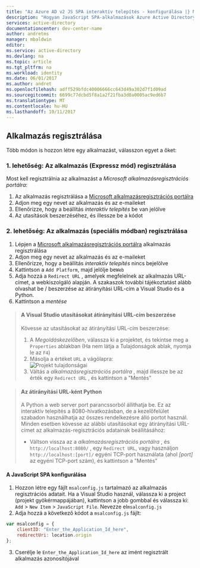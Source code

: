 ```yaml
---
title: "Az Azure AD v2 JS SPA interaktív telepítés - konfigurálása |} Microsoft Docs"
description: "Hogyan JavaScript SPA-alkalmazások Azure Active Directory-v2 végpontja hozzáférési jogkivonatok igénylő API meghívása"
services: active-directory
documentationcenter: dev-center-name
author: andretms
manager: mbaldwin
editor: 
ms.service: active-directory
ms.devlang: na
ms.topic: article
ms.tgt_pltfrm: na
ms.workload: identity
ms.date: 06/01/2017
ms.author: andret
ms.openlocfilehash: adff529bfdc40006666cc643d49a302d7f1d09ad
ms.sourcegitcommit: 6699c77dcbd5f8a1a2f21fba3d0a0005ac9ed6b7
ms.translationtype: MT
ms.contentlocale: hu-HU
ms.lasthandoff: 10/11/2017
---
```

## <a name="register-your-application"></a>Alkalmazás regisztrálása

Több módon is hozzon létre egy alkalmazást, válasszon egyet a őket:

### <a name="option-1-register-your-application-express-mode"></a>1. lehetőség: Az alkalmazás (Expressz mód) regisztrálása
Most kell regisztrálnia az alkalmazást a *Microsoft alkalmazásregisztrációs portálra*:

1.  Az alkalmazás regisztrálása a [Microsoft alkalmazásregisztrációs portálra](https://apps.dev.microsoft.com/portal/register-app?appType=singlePageApp&appTech=javascriptSpa&step=configure)
2.  Adjon meg egy nevet az alkalmazás és az e-maileket
3.  Ellenőrizze, hogy a beállítás *interaktív telepítés* be van jelölve
4.  Az utasítások beszerzéséhez, és illessze be a kódot

### <a name="option-2-register-your-application-advanced-mode"></a>2. lehetőség: Az alkalmazás (speciális módban) regisztrálása

1. Lépjen a [Microsoft alkalmazásregisztrációs portálra](https://apps.dev.microsoft.com/portal/register-app) alkalmazás regisztrálása
2. Adjon meg egy nevet az alkalmazás és az e-maileket 
3. Ellenőrizze, hogy a beállítás *interaktív telepítés* nincs bejelölve
4.  Kattintson a `Add Platform`, majd jelölje be`Web`
5. Adja hozzá a `Redirect URL` , amelyek megfelelnek az alkalmazás URL-címet, a webkiszolgáló alapján. A szakaszok további tájékoztatást alább olvashat be / beszerzése az átirányítási URL-cím a Visual Studio és a Python.
6. Kattintson a *mentése*

> #### <a name="visual-studio-instructions-for-obtaining-redirect-url"></a>A Visual Studio utasításokat átirányítási URL-cím beszerzése
> Kövesse az utasításokat az átirányítási URL-cím beszerzése:
> 1.    A *Megoldáskezelőben*, válassza ki a projektet, és tekintse meg a `Properties` ablakban (Ha nem látja a Tulajdonságok ablak, nyomja le az `F4`)
> 2.    Másolja a értéket `URL` a vágólapra:<br/> ![Projekt tulajdonságai](media/active-directory-singlepageapp-javascriptspa-configure/vs-project-properties-screenshot.png)<br />
> 3.    Váltás a *alkalmazásregisztrációs portálra* , majd illessze be az érték egy `Redirect URL` , és kattintson a "Mentés"

<p/>

> #### <a name="setting-redirect-url-for-python"></a>Az átirányítási URL-ként Python
> A Python a web server port parancssorból állíthatja be. Ez az interaktív telepítés a 8080-hivatkozásban, de a kezelőfelület szabadon használhatja az összes rendelkezésre álló portot használ. Minden esetben kövesse az alábbi utasításokat egy átirányítási URL-címet az alkalmazás-regisztrációs adatainak beállításához:<br/>
> - Váltson vissza az a *alkalmazásregisztrációs portálra* , és `http://localhost:8080/` , egy `Redirect URL`, vagy használjon `http://localhost:[port]/` egyéni TCP-port használata (ahol *[port]* az egyéni TCP-port szám), és kattintson a "Mentés"


#### <a name="configure-your-javascript-spa"></a>A JavaScript SPA konfigurálása

1.  Hozzon létre egy fájlt `msalconfig.js` tartalmazó az alkalmazás regisztrációs adatait. Ha a Visual Studio használ, válassza ki a project (projekt gyökérmappájában), kattintson a jobb gombbal és válassza ki: `Add`  >  `New Item`  >  `JavaScript File`. Nevezze el`msalconfig.js`
2.  Adja hozzá a következő kódot a `msalconfig.js` fájlt:

```javascript
var msalconfig = {
    clientID: "Enter_the_Application_Id_here",
    redirectUri: location.origin
};
```
<ol start="3">
<li>
Cserélje le <code>Enter_the_Application_Id_here</code> az imént regisztrált alkalmazás azonosítójával
</li>
</ol>
